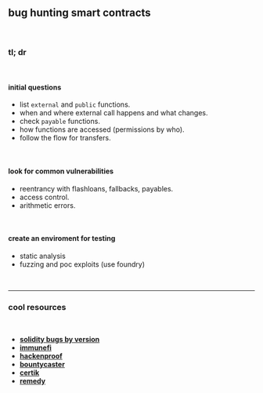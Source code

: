 ## bug hunting smart contracts

<br>

### tl; dr

<br>
  
#### initial questions 

* list `external` and `public` functions. 
* when and where external call happens and what changes.
* check `payable` functions.
* how functions are accessed (permissions by who).
* follow the flow for transfers.

<br>

#### look for common vulnerabilities

* reentrancy with flashloans, fallbacks, payables.
* access control.
* arithmetic errors.

<br>

#### create an enviroment for testing

* static analysis
* fuzzing and poc exploits (use foundry)

<br>

---

### cool resources

<br>

* **[solidity bugs by version](https://00xsev.github.io/solidityBugsByVersion/)**
* **[immunefi](https://immunefi.com/)**
* **[hackenproof](https://hackenproof.com/)**
* **[bountycaster](https://www.bountycaster.xyz/)**
* **[certik](https://www.certik.com/products/bug-bounty)**
* **[remedy](https://r.xyz/)**
  
